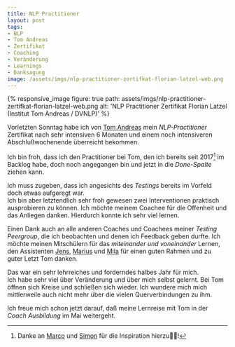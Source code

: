 ```yaml
---
title: NLP Practitioner
layout: post
tags:
- NLP
- Tom Andreas
- Zertifikat
- Coaching
- Veränderung
- Learnings
- Danksagung
image: /assets/imgs/nlp-practitioner-zertifkat-florian-latzel-web.png
---
```

{% responsive_image figure: true
path: assets/imgs/nlp-practitioner-zertifkat-florian-latzel-web.png 
alt: 'NLP Practitioner Zertifikat Florian Latzel (Institut Tom Andreas / DVNLP)' %}

Vorletzten Sonntag habe ich von [Tom Andreas](https://www.tomandreas.de)
mein *NLP-Practitioner* Zertifikat nach sehr intensiven 6 Monaten 
und einem noch intensiveren Abschlußwochenende überreicht bekommen.

Ich bin froh, dass ich den Practitioner bei Tom, 
den ich bereits seit 2017[^thx] im Backlog habe,
doch noch angegangen bin und jetzt in die *Done-Spalte* ziehen kann.<!--break-->

Ich muss zugeben, dass ich angesichts des *Testings*
bereits im Vorfeld doch etwas aufgeregt war.   
Ich bin aber letztendlich sehr froh gewesen 
zwei Interventionen praktisch ausprobieren zu können.
Ich möchte meinem Coachee für die Offenheit und das Anliegen danken. 
Hierdurch konnte ich sehr viel lernen.   

Einen Dank auch an alle anderen Coaches und Coachees meiner *Testing Peergroup*, 
die ich beobachten und denen ich Feedback geben durfte.
Ich möchte meinen Mitschülern für das *miteinander und voneinander* Lernen,
den Assistenten [Jens](https://www.linkedin.com/in/jens-dahlmann-1906b7215/), 
[Marius](https://www.xing.com/profile/Marius_Kathol/) 
und [Mila](https://www.xing.com/profile/Mila_Krause/) für einen guten Rahmen
und zu guter Letzt Tom danken.   

Das war ein sehr lehrreiches und forderndes halbes Jahr für mich.   
Ich habe sehr viel über Veränderung und über mich selbst gelernt.
Bei Tom öffnen sich Kreise und schließen sich wieder.
Ich wundere mich mich mittlerweile auch nicht mehr 
über die vielen Querverbindungen zu ihm.

Ich freue mich schon jetzt darauf, 
daß meine Lernreise mit Tom in der *Coach Ausbildung* im Mai weitergeht.

[^thx]: Danke an [Marco](https://www.linkedin.com/in/marco-fischer-07a830b4/) und [Simon](https://www.xing.com/profile/Simon_Klima/) für die Inspiration hierzu🙏🏻!






 







